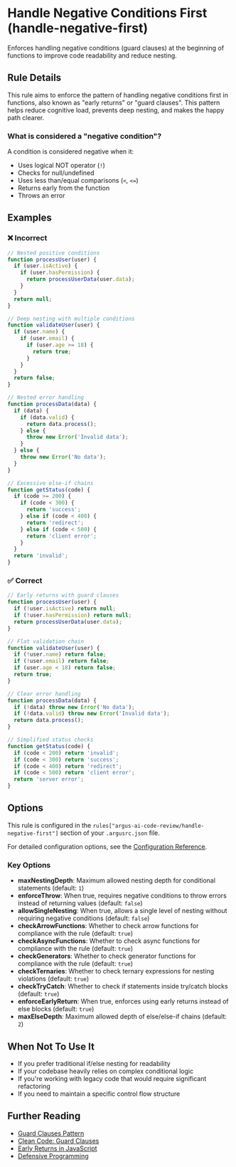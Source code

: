 # Handle Negative Conditions First (handle-negative-first)

Enforces handling negative conditions (guard clauses) at the beginning of functions to improve code readability and reduce nesting.

## Rule Details

This rule aims to enforce the pattern of handling negative conditions first in functions, also known as "early returns" or "guard clauses". This pattern helps reduce cognitive load, prevents deep nesting, and makes the happy path clearer.

### What is considered a "negative condition"?

A condition is considered negative when it:

- Uses logical NOT operator (`!`)
- Checks for null/undefined
- Uses less than/equal comparisons (`<`, `<=`)
- Returns early from the function
- Throws an error

## Examples

### ❌ Incorrect

```typescript
// Nested positive conditions
function processUser(user) {
  if (user.isActive) {
    if (user.hasPermission) {
      return processUserData(user.data);
    }
  }
  return null;
}

// Deep nesting with multiple conditions
function validateUser(user) {
  if (user.name) {
    if (user.email) {
      if (user.age >= 18) {
        return true;
      }
    }
  }
  return false;
}

// Nested error handling
function processData(data) {
  if (data) {
    if (data.valid) {
      return data.process();
    } else {
      throw new Error('Invalid data');
    }
  } else {
    throw new Error('No data');
  }
}

// Excessive else-if chains
function getStatus(code) {
  if (code >= 200) {
    if (code < 300) {
      return 'success';
    } else if (code < 400) {
      return 'redirect';
    } else if (code < 500) {
      return 'client error';
    }
  }
  return 'invalid';
}
```

### ✅ Correct

```typescript
// Early returns with guard clauses
function processUser(user) {
  if (!user.isActive) return null;
  if (!user.hasPermission) return null;
  return processUserData(user.data);
}

// Flat validation chain
function validateUser(user) {
  if (!user.name) return false;
  if (!user.email) return false;
  if (user.age < 18) return false;
  return true;
}

// Clear error handling
function processData(data) {
  if (!data) throw new Error('No data');
  if (!data.valid) throw new Error('Invalid data');
  return data.process();
}

// Simplified status checks
function getStatus(code) {
  if (code < 200) return 'invalid';
  if (code < 300) return 'success';
  if (code < 400) return 'redirect';
  if (code < 500) return 'client error';
  return 'server error';
}
```

## Options

This rule is configured in the `rules["argus-ai-code-review/handle-negative-first"]` section of your `.argusrc.json` file.

For detailed configuration options, see the [Configuration Reference](../configuration.md#eslint-rules-configuration).

### Key Options

- **maxNestingDepth**: Maximum allowed nesting depth for conditional statements (default: `1`)
- **enforceThrow**: When true, requires negative conditions to throw errors instead of returning values (default: `false`)
- **allowSingleNesting**: When true, allows a single level of nesting without requiring negative conditions (default: `false`)
- **checkArrowFunctions**: Whether to check arrow functions for compliance with the rule (default: `true`)
- **checkAsyncFunctions**: Whether to check async functions for compliance with the rule (default: `true`)
- **checkGenerators**: Whether to check generator functions for compliance with the rule (default: `true`)
- **checkTernaries**: Whether to check ternary expressions for nesting violations (default: `true`)
- **checkTryCatch**: Whether to check if statements inside try/catch blocks (default: `true`)
- **enforceEarlyReturn**: When true, enforces using early returns instead of else blocks (default: `true`)
- **maxElseDepth**: Maximum allowed depth of else/else-if chains (default: `2`)

## When Not To Use It

- If you prefer traditional if/else nesting for readability
- If your codebase heavily relies on complex conditional logic
- If you're working with legacy code that would require significant refactoring
- If you need to maintain a specific control flow structure

## Further Reading

- [Guard Clauses Pattern](https://refactoring.guru/replace-nested-conditional-with-guard-clauses)
- [Clean Code: Guard Clauses](https://deviq.com/design-patterns/guard-clause)
- [Early Returns in JavaScript](https://www.youtube.com/watch?v=EumXak7TyQ0)
- [Defensive Programming](https://en.wikipedia.org/wiki/Defensive_programming)
